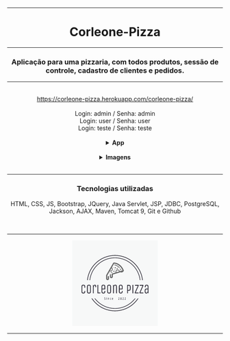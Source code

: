 <hr>
<h1 align="center">Corleone-Pizza</h1>
<hr>
<h3 align="center">Aplicação para uma pizzaria, com todos produtos, sessão de controle, cadastro de clientes e pedidos.</h3>
<hr>
</br>
<div align="center">
<a href="https://corleone-pizza.herokuapp.com/corleone-pizza/">https://corleone-pizza.herokuapp.com/corleone-pizza/</a>
</div>
</br>
<div align="center">
<span>Login: admin / Senha: admin</span>
</br>
<span>Login: user / Senha: user</span>
</br>
<span>Login: teste / Senha: teste</span>
</div>
</br>
<div align="center">
  <details>
  <summary><strong>App</strong></summary>
  <div align="left">
  </br>
  <ul>
    <li>Validação com banco de dados, login/senha.
    </li>
   <li>Validação para não acessar nenhuma página do sistema sem estar logado.
    </li>
    <li>
      O usuário 'admin' tem acesso total ao sistema, somente admin pode registrar usuários novos, produtos novos e alterar o preço/descrição.
    </li>
    <li>
      O usuário pode alterar o nome dos produtos apenas para estudo, na página log de sistema consta qual usuário fez a modificação.
    </li>
    <li>
      CRUD completo do cadastro de clientes.
    </li>
    <li>
      CRUD completo do cadastro de usuários  
    </li>
    <li>
      Parte de configurações de usuário com Upload de foto de perfil, salvando no banco de dados.
    </li>
    <li>
      Exibir lista de forma dinâmica de clientes e produtos.
    </li>
    <li>
      Realizar pedido - checkout com produtos e dados do cliente.
    </li>
    <li>
      Realizar pedido - relacionamentos pedido/cliente/produto no banco de dados ao finalizar o pedido.
    </li>
    <li>
      Página de pedido - pedido finalizado fica no histórico de pedidos.
    </li>
    <li>
      Envio de Whatssap para clientes para notificar algo sobre seu pedido.
    </li>
    <li>
      Página de entregadores com crud completo
    </li>
    <li>
      Envio de emails na página inicial (cadastrar) funcionando corretamente
    </li>
    </br>
    <li>
      O sistema não foi pensado em regra de negócio, organização do código e nem em performance,
      foi pensado mais em aprendizado de códigos, compreensão e consultas posteriores.
    </li>
  </ul>
</div>
</details>

  </div>
  </br>
  <div align="center">
    <details>
    <summary><strong>Imagens</strong></summary>
    </br>
    <hr>
    <img src="img/login.JPG" alt="login">
    <hr>
    <img src="img/main.JPG" alt="main">
    <hr>
    <img src="img/config.JPG" alt="config">
    <hr>
    <img src="img/pedidos.JPG" alt="pedidos">
    <hr>
    <img src="img/pizza.JPG" alt="pizza">
    <hr>
    <img src="img/email.JPG" alt="email">
    </details>

</div>
</br>

<hr>
<div align="center">
<h3>Tecnologias utilizadas</h3>
<p>HTML, CSS, JS, Bootstrap, JQuery, Java Servlet, JSP, JDBC, PostgreSQL, Jackson, AJAX, Maven, Tomcat 9, Git e Github<p>
</div>
</br>
<hr>
<div align="center">
<img src="img/logo.png" alt="logo">
</details>
</div>
<hr>
